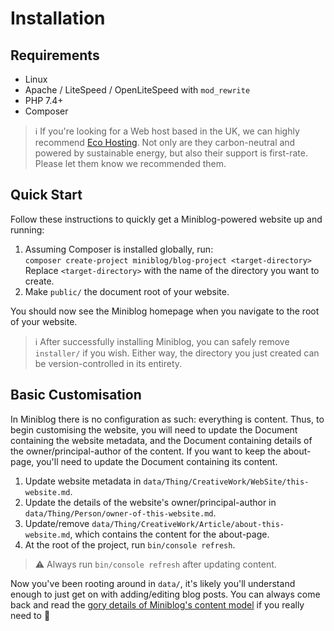 # Installation

## Requirements

- Linux
- Apache / LiteSpeed / OpenLiteSpeed with `mod_rewrite`
- PHP 7.4+
- Composer

> :information_source: If you're looking for a Web host based in the UK, we can highly recommend [Eco Hosting](https://www.ecohosting.co.uk/).  Not only are they carbon-neutral and powered by sustainable energy, but also their support is first-rate.  Please let them know we recommended them.

## Quick Start

Follow these instructions to quickly get a Miniblog-powered website up and running:

1. Assuming Composer is installed globally, run:\
`composer create-project miniblog/blog-project <target-directory>`\
Replace `<target-directory>` with the name of the directory you want to create.
1. Make `public/` the document root of your website.

You should now see the Miniblog homepage when you navigate to the root of your website.

> :information_source: After successfully installing Miniblog, you can safely remove `installer/` if you wish.  Either way, the directory you just created can be version-controlled in its entirety.

## Basic Customisation

In Miniblog there is no configuration as such: everything is content.  Thus, to begin customising the website, you will need to update the Document containing the website metadata, and the Document containing details of the owner/principal-author of the content.  If you want to keep the about-page, you'll need to update the Document containing its content.

1. Update website metadata in `data/Thing/CreativeWork/WebSite/this-website.md`.
1. Update the details of the website's owner/principal-author in `data/Thing/Person/owner-of-this-website.md`.
1. Update/remove `data/Thing/CreativeWork/Article/about-this-website.md`, which contains the content for the about-page.
1. At the root of the project, run `bin/console refresh`.

> :warning: Always run `bin/console refresh` after updating content.

Now you've been rooting around in `data/`, it's likely you'll understand enough to just get on with adding/editing blog posts.  You can always come back and read the [gory details of Miniblog's content model](content.md) if you really need to 🙂
